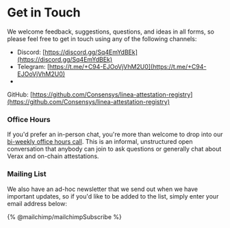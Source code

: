 # Get in Touch

We welcome feedback, suggestions, questions, and ideas in all forms, so please feel free to get in touch using any of
the following channels:

* Discord: [https://discord.gg/Sq4EmYdBEk](https://discord.gg/Sq4EmYdBEk)
* Telegram: [https://t.me/+C94-EJOoVjVhM2U0](https://t.me/+C94-EJOoVjVhM2U0)
*

GitHub: [https://github.com/Consensys/linea-attestation-registry](https://github.com/Consensys/linea-attestation-registry)

### Office Hours

If you'd prefer an in-person chat, you're more than welcome to drop into
our [bi-weekly office hours call](https://calendar.google.com/calendar/u/0?cid=Y181ZTNhMDlmNDI2ZDQ3Y2JkNTFhNzY0ZmIwNmJmZGQ2ZjUwYjllNTllYjEyNGIxZTBjYmViMzdkYzI1OWU3NTg0QGdyb3VwLmNhbGVuZGFyLmdvb2dsZS5jb20).
This is an informal, unstructured open conversation that anybody can join to ask questions or generally chat about Verax
and on-chain attestations.

### Mailing List

We also have an ad-hoc newsletter that we send out when we have important updates, so if you'd like to be added to the
list, simply enter your email address below:

{% @mailchimp/mailchimpSubscribe %}
